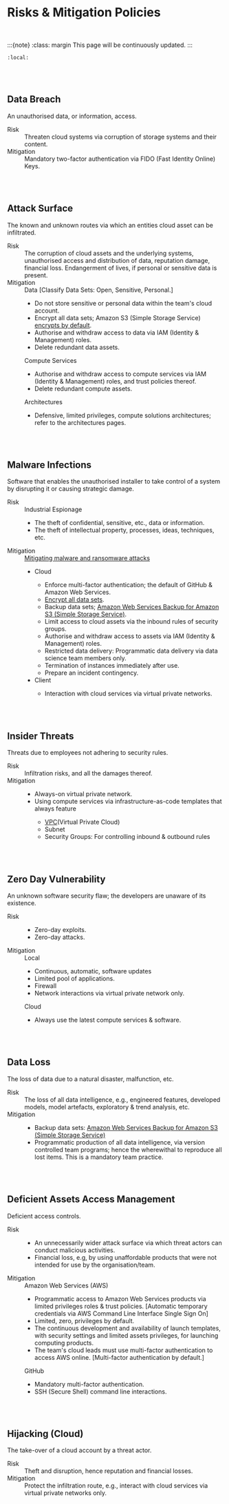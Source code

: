 <br>

# Risks & Mitigation Policies

<br>

:::{note}
:class: margin
This page will be continuously updated.
:::

```{contents}
:local:
```

<br>
<br>

## Data Breach

An unauthorised data, or information, access.

<dl>
<dt>Risk</dt><dd>Threaten cloud systems via corruption of storage systems and their content.</dd>
<dt>Mitigation</dt><dd>Mandatory two-factor authentication via FIDO (Fast Identity Online) Keys.</dd>
</dl>

<br>
<br>


## Attack Surface

The known and unknown routes via which an entities cloud asset can be infiltrated.

<dl>
    <dt>Risk</dt><dd>The corruption of cloud assets and the underlying systems, unauthorised access and distribution of 
data, reputation damage, financial loss. Endangerment of lives, if personal or sensitive data is present.</dd>
    <dt>Mitigation</dt>
    <dd>    
        Data [Classify Data Sets: Open, Sensitive, Personal.]    
        <ul><li>Do not store sensitive or personal data within the team's cloud account.</li><li>Encrypt all data sets; Amazon S3 (Simple Storage Service) <a href="https&%2358;//docs.aws.amazon.com/AmazonS3/latest/userguide/specifying-s3-encryption.html" title="encrypts by default">encrypts by default</a>.</li><li>Authorise and withdraw access to data via IAM (Identity &amp; Management) roles.</li><li>Delete redundant data assets.</li></ul>    
        Compute Services
        <ul style="font-family&%2358;Calibri, Arial, Helvetica, sans-serif;background-color&%2358;rgb(255, 255, 255);"><li>Authorise and withdraw access to compute services via IAM (Identity &amp; Management) roles, and trust policies thereof.</li><li>Delete redundant compute assets.</li></ul>    
        Architectures
        <ul><li>Defensive, limited privileges, compute solutions architectures; refer to the architectures pages.</li></ul>    
    </dd>
</dl>


<br>
<br>


## Malware Infections

Software that enables the unauthorised installer to take control of a system by disrupting it or causing strategic damage.

<dl>
    <dt>Risk</dt><dd>Industrial Espionage<br><ul><li>The theft of confidential, sensitive, etc., data or information.
</li><li>The theft of intellectual property, processes, ideas, techniques, etc.</li></ul></dd>
    <dt>Mitigation</dt>
    <dd>
        <a href="https&%2358;//www.ncsc.gov.uk/guidance/mitigating-malware-and-ransomware-attacks" title="Mitigating malware and ransomware attacks">Mitigating malware and ransomware attacks</a>
        <ul><li>Cloud</li><ul><li>Enforce multi-factor authentication; the default of GitHub &amp; Amazon Web Services.
        </li><li><a href="https&%2358;//docs.aws.amazon.com/AmazonS3/latest/userguide/UsingEncryption.html" title="Encrypt all 
        data sets">Encrypt all data sets</a>.<br></li><li>Backup data sets; <a href="https&%2358;//docs.aws.amazon.
        com/AmazonS3/latest/userguide/backup-for-s3.html" title="Amazon Web Services Backup for Amazon S3 (Simple Storage Service)
        ">Amazon Web Services Backup for Amazon S3 (Simple Storage Service)</a>.</li><li>Limit access to cloud assets via the 
        inbound rules of security groups.</li><li>Authorise and withdraw access to assets via IAM (Identity &amp; Management) 
        roles.</li><li>Restricted data delivery: Programmatic data delivery via data science team members only.</li>
        <li>Termination of instances immediately after use.</li><li>Prepare an incident contingency.</li></ul>
        <li>Client</li><ul><li>Interaction with cloud services via virtual private networks.</li></ul></ul>
    </dd>
</dl>


<br>
<br>


## Insider Threats

Threats due to employees not adhering to security rules.

<dl>
    <dt>Risk</dt><dd>Infiltration risks, and all the damages thereof.</dd>
    <dt>Mitigation</dt>
    <dd>
        <ul>
        <li>Always-on virtual private network.</li>
        <li>Using compute services via infrastructure-as-code templates that always feature</li>
            <ul>
            <li><a href="https&%2358;//docs.aws.amazon.com/vpc/latest/userguide/vpc-security-groups.html" title="VPC">VPC</a>(Virtual Private Cloud)</li><li>Subnet</li><li>Security Groups: For controlling inbound &amp; outbound rules</li></ul>
        </ul>
    </dd>
</dl>


<br>
<br>


## Zero Day Vulnerability

An unknown software security flaw; the developers are unaware of its existence.

<dl>
    <dt>Risk</dt><dd><ul><li>Zero-day exploits.</li><li>Zero-day attacks.</li></ul></dd>
    <dt>Mitigation</dt>
    <dd>Local<ul><li>Continuous, automatic, software updates</li><li>Limited pool of applications.</li><li>Firewall</li><li>Network interactions via virtual private network only.</li></ul><p>Cloud</p><p><ul><li>Always use the latest compute services &amp; software.</li></ul></dd>
</dl>


<br>
<br>


## Data Loss

The loss of data due to a natural disaster, malfunction, etc.

<dl>
    <dt>Risk</dt><dd>The loss of all data intelligence, e.g., engineered features, developed models, model artefacts, 
exploratory &amp; trend analysis, etc.</dd>
    <dt>Mitigation</dt><dd>
    <ul>
    <li>Backup data sets: <a href="https&%2358;//docs.aws.amazon.com/AmazonS3/latest/userguide/backup-for-s3.html" target="_blank">Amazon Web Services Backup for Amazon S3 (Simple Storage Service)</a></li>
    <li>Programmatic production of all data intelligence, via version controlled team programs; hence the wherewithal to 
reproduce all lost items.  This is a mandatory team practice.</li>
    </ul>
</dd>
</dl>


<br>
<br>


## Deficient Assets Access Management

Deficient access controls.

<dl>
    <dt>Risk</dt>
    <dd><ul><li>An unnecessarily wider attack surface via which threat actors can conduct malicious activities.</li>
        <li>Financial loss, e.g, by using unaffordable products that were not intended for use by the organisation/team.</li></ul></dd>
    <dt>Mitigation</dt>
    <dd>
        Amazon Web Services (AWS)
        <ul>
        <li>Programmatic access to Amazon Web Services products via limited privileges roles &amp; trust policies. [Automatic temporary credentials via AWS Command Line Interface Single Sign On]</li>
        <li><span style="background-color&%2358;rgb(255, 255, 255);display&%2358;inline !important;">Limited, zero, privileges by default.</span><br></li>
        <li>The continuous development and availability of launch templates, with security settings and limited assets privileges, for launching computing products.</li>
        <li>The team's cloud leads must use multi-factor authentication to access AWS online.  [Multi-factor 
authentication by default.]</li>
        </ul>
        GitHub
        <ul><li>Mandatory multi-factor authentication.</li><li>SSH (Secure Shell) command line interactions.</li></ul>
    </dd>
</dl>


<br>
<br>


## Hijacking (Cloud)

The take-over of a cloud account by a threat actor.

<dl>
    <dt>Risk</dt><dd>Theft and disruption, hence reputation and financial losses.</dd>
    <dt>Mitigation</dt><dd>Protect the infiltration route, e.g., interact with cloud services via virtual private networks 
only.</dd>
</dl>


<br>
<br>

<br>
<br>

<br>
<br>

<br>
<br>
